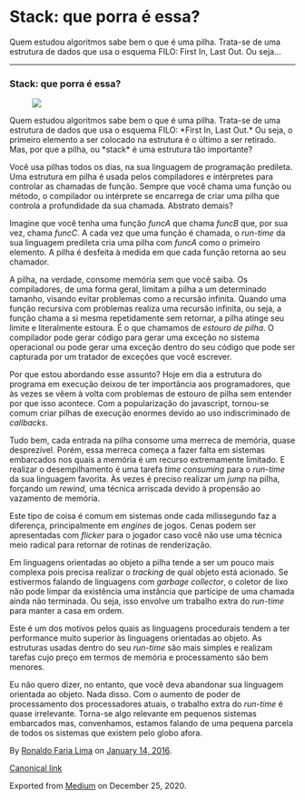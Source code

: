 Stack: que porra é essa?
========================

Quem estudou algoritmos sabe bem o que é uma pilha. Trata-se de uma
estrutura de dados que usa o esquema FILO: First In, Last Out. Ou seja…

------------------------------------------------------------------------

### Stack: que porra é essa?

<figure>
<img src="https://cdn-images-1.medium.com/max/800/1*F7JbgyRUlEvH4ht_1wzpXg.jpeg" class="graf-image" />
</figure>Quem estudou algoritmos sabe bem o que é uma pilha. Trata-se de
uma estrutura de dados que usa o esquema FILO: *First In, Last Out.* Ou
seja, o primeiro elemento a ser colocado na estrutura é o último a ser
retirado. Mas, por que a pilha, ou *stack* é uma estrutura tão
importante?

Você usa pilhas todos os dias, na sua linguagem de programação
predileta. Uma estrutura em pilha é usada pelos compiladores e
intérpretes para controlar as chamadas de função. Sempre que você chama
uma função ou método, o compilador ou intérprete se encarrega de criar
uma pilha que controla a profundidade da sua chamada. Abstrato demais?

Imagine que você tenha uma função *funcA* que chama *funcB* que, por sua
vez, chama *funcC*. A cada vez que uma função é chamada, o *run-time* da
sua linguagem predileta cria uma pilha com *funcA* como o primeiro
elemento. A pilha é desfeita à medida em que cada função retorna ao seu
chamador.

A pilha, na verdade, consome memória sem que você saiba. Os
compiladores, de uma forma geral, limitam a pilha a um determinado
tamanho, visando evitar problemas como a recursão infinita. Quando uma
função recursiva com problemas realiza uma recursão infinita, ou seja, a
função chama a si mesma repetidamente sem retornar, a pilha atinge seu
limite e literalmente estoura. É o que chamamos de *estouro de pilha*. O
compilador pode gerar código para gerar uma exceção no sistema
operacional ou pode gerar uma exceção dentro do seu código que pode ser
capturada por um tratador de exceções que você escrever.

Por que estou abordando esse assunto? Hoje em dia a estrutura do
programa em execução deixou de ter importância aos programadores, que às
vezes se vêem à volta com problemas de estouro de pilha sem entender por
que isso acontece. Com a popularização do javascript, tornou-se comum
criar pilhas de execução enormes devido ao uso indiscriminado de
*callbacks*.

Tudo bem, cada entrada na pilha consome uma merreca de memória, quase
desprezível. Porém, essa merreca começa a fazer falta em sistemas
embarcados nos quais a memória é um recurso extremamente limitado. E
realizar o desempilhamento é uma tarefa *time consuming* para o
*run-time* da sua linguagem favorita. Às vezes é preciso realizar um
*jump* na pilha, forçando um *rewind,* uma técnica arriscada devido à
propensão ao vazamento de memória.

Este tipo de coisa é comum em sistemas onde cada milissegundo faz a
diferença, principalmente em *engines* de jogos. Cenas podem ser
apresentadas com *flicker* para o jogador caso você não use uma técnica
meio radical para retornar de rotinas de renderização.

Em linguagens orientadas ao objeto a pilha tende a ser um pouco mais
complexa pois precisa realizar o *tracking* de qual objeto está
acionado. Se estivermos falando de linguagens com *garbage collector*, o
coletor de lixo não pode limpar da existência uma instância que
participe de uma chamada ainda não terminada. Ou seja, isso envolve um
trabalho extra do *run-time* para manter a casa em ordem.

Este é um dos motivos pelos quais as linguagens procedurais tendem a ter
performance muito superior às linguagens orientadas ao objeto. As
estruturas usadas dentro do seu *run-time* são mais simples e realizam
tarefas cujo preço em termos de memória e processamento são bem menores.

Eu não quero dizer, no entanto, que você deva abandonar sua linguagem
orientada ao objeto. Nada disso. Com o aumento de poder de processamento
dos processadores atuais, o trabalho extra do *run-time* é quase
irrelevante. Torna-se algo relevante em pequenos sistemas embarcados
mas, convenhamos, estamos falando de uma pequena parcela de todos os
sistemas que existem pelo globo afora.

By
<a href="https://medium.com/@ronaldolima" class="p-author h-card">Ronaldo Faria Lima</a>
on [January 14, 2016](https://medium.com/p/19c6ba5f786f).

<a href="https://medium.com/@ronaldolima/stack-que-porra-%C3%A9-essa-19c6ba5f786f" class="p-canonical">Canonical link</a>

Exported from [Medium](https://medium.com) on December 25, 2020.
